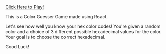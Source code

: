 [Click Here to Play!](https://janjjacob.github.io/color-guess/)

This is a Color Guesser Game made using React.

Let's see how well you know your hex color codes!
You're given a random color and a choice of 3 different possible hexadecimal values for the color. Your goal is to choose the correct hexadecimal.

Good Luck!
